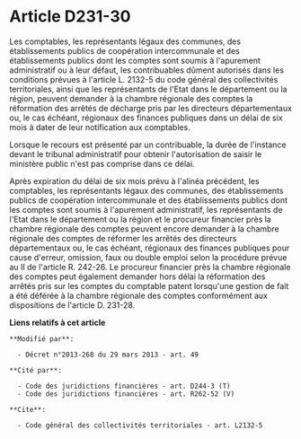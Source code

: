 # Article D231-30

Les comptables, les représentants légaux des communes, des établissements publics de coopération intercommunale et des
établissements publics dont les comptes sont soumis à l'apurement administratif ou à leur défaut, les contribuables dûment
autorisés dans les conditions prévues à l'article L. 2132-5 du code général des collectivités territoriales, ainsi que les
représentants de l'Etat dans le département ou la région, peuvent demander à la chambre régionale des comptes la réformation
des arrêtés de décharge pris par les directeurs départementaux ou, le cas échéant, régionaux des finances publiques dans un
délai de six mois à dater de leur notification aux comptables. 

Lorsque le recours est présenté par un contribuable, la durée de l'instance devant le tribunal administratif pour obtenir
l'autorisation de saisir le ministère public n'est pas comprise dans ce délai. 

Après expiration du délai de six mois prévu à l'alinéa précédent, les comptables, les représentants légaux des communes, des
établissements publics de coopération intercommunale et des établissements publics dont les comptes sont soumis à l'apurement
administratif, les représentants de l'Etat dans le département ou la région et le procureur financier près la chambre
régionale des comptes peuvent encore demander à la chambre régionale des comptes de réformer les arrêtés des directeurs
départementaux ou, le cas échéant, régionaux des finances publiques pour cause d'erreur, omission, faux ou double emploi
selon la procédure prévue au II de l'article R. 242-26. Le procureur financier près la chambre régionale des comptes peut
également demander hors délai la réformation des arrêtés pris sur les comptes du comptable patent lorsqu'une gestion de fait
a été déférée à la chambre régionale des comptes conformément aux dispositions de l'article D. 231-28.

**Liens relatifs à cet article**

	**Modifié par**:

	  - Décret n°2013-268 du 29 mars 2013 - art. 49

	**Cité par**:

	  - Code des juridictions financières - art. D244-3 (T)
	  - Code des juridictions financières - art. R262-52 (V)

	**Cite**:

	  - Code général des collectivités territoriales - art. L2132-5
